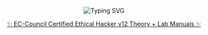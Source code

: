 <p align="center">
    <img src="https://readme-typing-svg.herokuapp.com?font=matrix&size=28&duration=3000&color=FF0000&center=true&vCenter=true&lines=All+CEH+V12+Modules;Click+Below;Pranshu" alt="Typing SVG" />
</p>
<div align="center">

[✨ EC-Council Certified Ethical Hacker v12 Theory + Lab Manuals ✨](https://mega.nz/folder/HBwmmYQC#YfGATK1QHgL2oIf6K3RV2Q)

</div>
